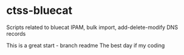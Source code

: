 # ctss-bluecat
Scripts related to bluecat IPAM, bulk import, add-delete-modify DNS records


This is a great start - branch readme
The best day if my coding
